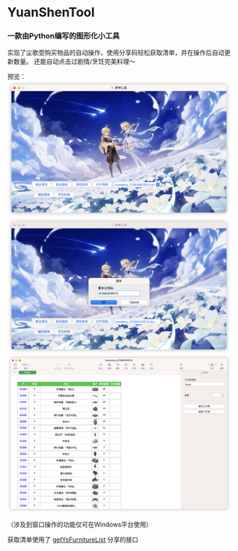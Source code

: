 # YuanShenTool

### 一款由Python编写的图形化小工具
实现了尘歌壶购买物品的自动操作，使用分享码轻松获取清单，并在操作后自动更新数量。
还能自动点击过剧情/烹饪完美料理～

预览：
![图片](assets/preview_00.png)
![图片](assets/preview_01.png)
![图片](assets/preview_02.png)

（涉及到窗口操作的功能仅可在Windows平台使用）

获取清单使用了 [getYsFurnitureList](https://github.com/lingkai5wu/getYsFurnitureList) 分享的接口
